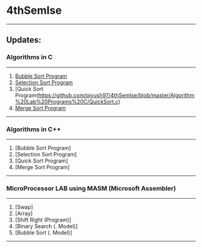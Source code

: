 # 4thSemIse
----------
## Updates:
### Algorithms in C
-----
1. [Bubble Sort Program](https://github.com/piyush97/4thSemIse/blob/master/Algorithm%20Lab%20Programs%20C/BubbleSort.c)
2. [Selection Sort Program](https://github.com/piyush97/4thSemIse/blob/master/Algorithm%20Lab%20Programs%20C/SelectionSort.c)
3. [Quick Sort Program(https://github.com/piyush97/4thSemIse/blob/master/Algorithm%20Lab%20Programs%20C/QuickSort.c)
4. [Merge Sort Program](https://github.com/piyush97/4thSemIse/blob/master/Algorithm%20Lab%20Programs%20C/MergeSort.c)

-----------
### Algorithms in C++
-----
1. [Bubble Sort Program]
2. [Selection Sort Program]
3. [Quick Sort Program]
4. [Merge Sort Program]

-----------------
### MicroProcessor LAB using MASM (Microsoft Assembler) 
----------------
1. [Swap]
2. [Array]
3. [Shift Right (Program)]
4. [Binary Search (. Model)]
5. [Bubble Sort (. Model)]

-----------------
